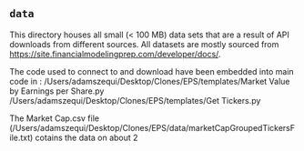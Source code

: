 ## `data`
This directory houses all small (< 100 MB) data sets that are a result of API downloads from different sources. All datasets are mostly sourced from https://site.financialmodelingprep.com/developer/docs/. 

The  code used to connect to and download  have been embedded into main code in :
/Users/adamszequi/Desktop/Clones/EPS/templates/Market Value by Earnings per Share.py
/Users/adamszequi/Desktop/Clones/EPS/templates/Get Tickers.py

The Market Cap.csv file (/Users/adamszequi/Desktop/Clones/EPS/data/marketCapGroupedTickersFile.txt) cotains the data on about 2